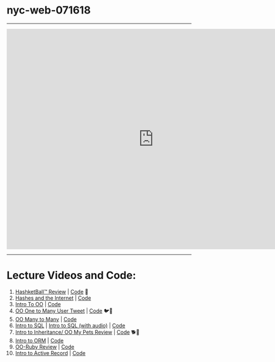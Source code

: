 # nyc-web-071618

---

<iframe src="https://calendar.google.com/calendar/embed?src=flatironschool.com_gtkhij0mvuvh26cbmovv7iouh4%40group.calendar.google.com&ctz=America%2FNew_York" style="border: 0" width="800" height="600" frameborder="0" scrolling="no"></iframe>

---

# Lecture Videos and Code:

1. [HashketBall™️ Review](https://www.youtube.com/watch?v=uS5O0N7TVQw) | [Code](https://github.com/learn-co-students/nyc-web-071618/tree/master/01-hashketball-review) 🏀
2. [Hashes and the Internet](https://www.youtube.com/watch?v=BN4KE3ps6gc&feature=youtu.be)  | [Code](https://github.com/learn-co-students/nyc-web-071618/tree/master/02-hashes-and-internet)
3. [Intro To OO](https://www.youtube.com/watch?v=gjVcYv_qm6s&feature=youtu.be) | [Code](https://github.com/learn-co-students/nyc-web-071618/tree/master/03-intro-to-oo)
4. [OO One to Many User Tweet](https://www.youtube.com/watch?v=kMTkLBN4mlI) | [Code](https://github.com/learn-co-students/nyc-web-071618/tree/master/04-oo-one-to-many) 🐦🥚
5. [OO Many to Many](https://www.youtube.com/watch?v=HYeNKfH70us) | [Code](https://github.com/learn-co-students/nyc-web-071618/tree/master/05-many-to-many-relationships)
6. [Intro to SQL](https://www.youtube.com/watch?v=NfARe7ROpPA&feature=youtu.be) | [Intro to SQL (with audio)](https://www.youtube.com/watch?v=24maeY3xe-c&feature=youtu.be) | [Code](https://github.com/learn-co-students/nyc-web-071618/tree/master/06-intro-sql)
7. [Intro to Inheritance/ OO My Pets Review](https://www.youtube.com/watch?v=MLj9PeC8wuI) | [Code](https://github.com/learn-co-students/nyc-web-071618/tree/master/07-intro-inheritance-oo-pets-review) 🐕🐶
8. [Intro to ORM](https://youtu.be/FySRxxCTQIM) | [Code](https://github.com/learn-co-students/nyc-web-071618/tree/master/08-intro-to-orm)
9. [OO-Ruby Review](https://youtu.be/T52Sl-RD9xs) | [Code](https://github.com/learn-co-students/nyc-web-071618/tree/master/09-oo-ruby-review)
10. [Intro to Active Record](https://www.youtube.com/watch?v=fAZPqWtzNHU) | [Code](https://github.com/learn-co-students/nyc-web-071618/tree/master/10-intro-to-active-record)
